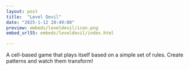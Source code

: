```yaml
---
layout: post
title:  "Level Devil"
date: "2025-1-12 20:49:00"
preview: embeds/leveldevil/icon.png
embed_url55: embeds/leveldevil/index.html

---
```

A cell-based game that plays itself based on a simple set of rules. Create patterns and watch them transform!
